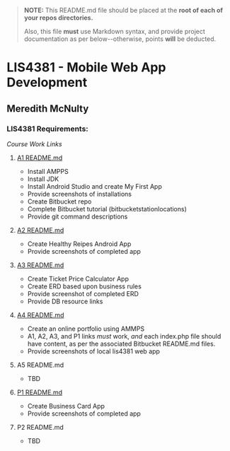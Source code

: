 > **NOTE:** This README.md file should be placed at the **root of each of your repos directories.**
>
>Also, this file **must** use Markdown syntax, and provide project documentation as per below--otherwise, points **will** be deducted.
>

# LIS4381 - Mobile Web App Development

## Meredith McNulty

### LIS4381 Requirements:

*Course Work Links*

1. [A1 README.md](a1/a1_README.md)
	* Install AMPPS
	* Install JDK
	* Install Android Studio and create My First App
	* Provide screenshots of installations
	* Create Bitbucket repo
	* Complete Bitbucket tutorial (bitbucketstationlocations)
	* Provide git command descriptions

2. [A2 README.md](a2/a2_README.md)
	* Create Healthy Reipes Android App
	* Provide screenshots of completed app
	
3. [A3 README.md](a3/a3_README.md)
	* Create Ticket Price Calculator App
	* Create ERD based upon business rules
	* Provide screenshot of completed ERD
	* Provide DB resource links

4. [A4 README.md](a4/a4_README.md)
	* Create an online portfolio using AMMPS
	* A1, A2, A3, and P1 links *must* work, *and* each index.php file should have content, as per the associated Bitbucket README.md files.
	* Provide screenshots of local lis4381 web app

5. A5 README.md	
	* TBD

6. [P1 README.md](p1/p1_README.md)	
	* Create Business Card App
	* Provide screenshots of completed app

7. P2 README.md	
	* TBD